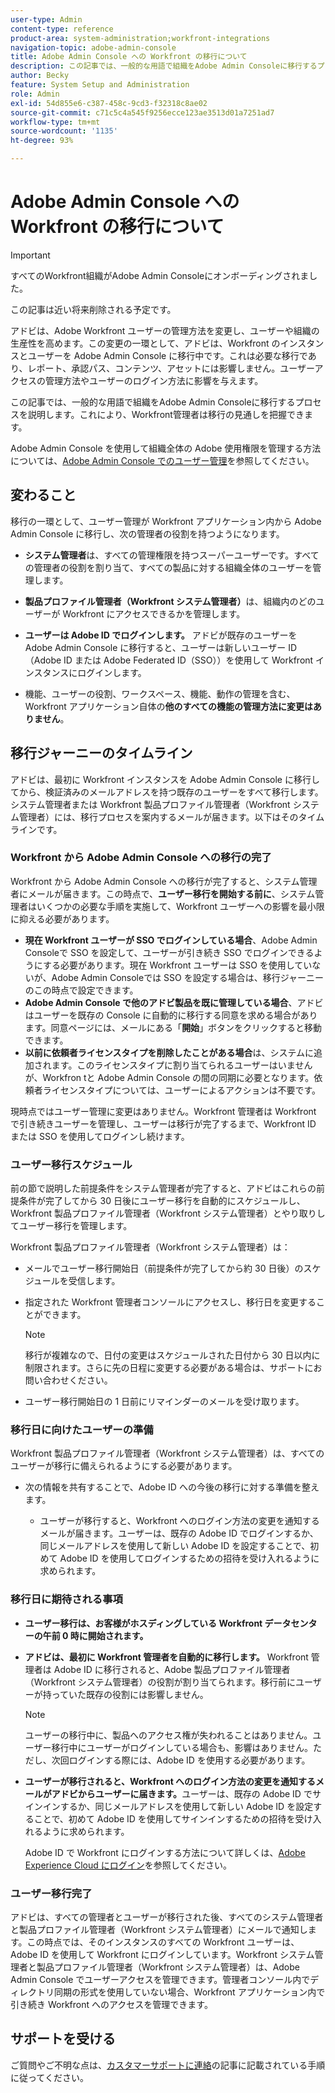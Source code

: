 ```yaml
---
user-type: Admin
content-type: reference
product-area: system-administration;workfront-integrations
navigation-topic: adobe-admin-console
title: Adobe Admin Console への Workfront の移行について
description: この記事では、一般的な用語で組織をAdobe Admin Consoleに移行するプロセスを説明します。これにより、Workfront管理者は移行の見通しを把握できます。
author: Becky
feature: System Setup and Administration
role: Admin
exl-id: 54d855e6-c387-458c-9cd3-f32318c8ae02
source-git-commit: c71c5c4a545f9256ecce123ae3513d01a7251ad7
workflow-type: tm+mt
source-wordcount: '1135'
ht-degree: 93%

---
```


# Adobe Admin Console への Workfront の移行について

<!--DELETE ME MARCH 2026-->

>[!IMPORTANT]
>
>すべてのWorkfront組織がAdobe Admin Consoleにオンボーディングされました。
>
>この記事は近い将来削除される予定です。

アドビは、Adobe Workfront ユーザーの管理方法を変更し、ユーザーや組織の生産性を高めます。この変更の一環として、アドビは、Workfront のインスタンスとユーザーを Adobe Admin Console に移行中です。これは必要な移行であり、レポート、承認パス、コンテンツ、アセットには影響しません。ユーザーアクセスの管理方法やユーザーのログイン方法に影響を与えます。

この記事では、一般的な用語で組織をAdobe Admin Consoleに移行するプロセスを説明します。これにより、Workfront管理者は移行の見通しを把握できます。

Adobe Admin Console を使用して組織全体の Adobe 使用権限を管理する方法については、[Adobe Admin Console でのユーザー管理](/help/quicksilver/administration-and-setup/add-users/create-and-manage-users/admin-console.md)を参照してください。

## 変わること

移行の一環として、ユーザー管理が Workfront アプリケーション内から Adobe Admin Console に移行し、次の管理者の役割を持つようになります。

* **システム管理者**&#x200B;は、すべての管理権限を持つスーパーユーザーです。すべての管理者の役割を割り当て、すべての製品に対する組織全体のユーザーを管理します。

* **製品プロファイル管理者（Workfront システム管理者）**&#x200B;は、組織内のどのユーザーが Workfront にアクセスできるかを管理します。

* **ユーザーは Adobe ID でログインします。** アドビが既存のユーザーを Adobe Admin Console に移行すると、ユーザーは新しいユーザー ID（Adobe ID または Adobe Federated ID（SSO））を使用して Workfront インスタンスにログインします。

* 機能、ユーザーの役割、ワークスペース、機能、動作の管理を含む、Workfront アプリケーション自体の&#x200B;**他のすべての機能の管理方法に変更はありません**。

## 移行ジャーニーのタイムライン

アドビは、最初に Workfront インスタンスを Adobe Admin Console に移行してから、検証済みのメールアドレスを持つ既存のユーザーをすべて移行します。システム管理者または Workfront 製品プロファイル管理者（Workfront システム管理者）には、移行プロセスを案内するメールが届きます。以下はそのタイムラインです。

### Workfront から Adobe Admin Console への移行の完了

Workfront から Adobe Admin Console への移行が完了すると、システム管理者にメールが届きます。この時点で、**ユーザー移行を開始する前に**、システム管理者はいくつかの必要な手順を実施して、Workfront ユーザーへの影響を最小限に抑える必要があります。

* **現在 Workfront ユーザーが SSO でログインしている場合**、Adobe Admin Consoleで SSO を設定して、ユーザーが引き続き SSO でログインできるようにする必要があります。現在 Workfront ユーザーは SSO を使用していないが、Adobe Admin Consoleでは SSO を設定する場合は、移行ジャーニーのこの時点で設定できます。
* **Adobe Admin Console で他のアドビ製品を既に管理している場合**、アドビはユーザーを既存の Console に自動的に移行する同意を求める場合があります。同意ページには、メールにある「**開始**」ボタンをクリックすると移動できます。
* **以前に依頼者ライセンスタイプを削除したことがある場合**&#x200B;は、システムに追加されます。このライセンスタイプに割り当てられるユーザーはいませんが、Workfron tと Adobe Admin Console の間の同期に必要となります。依頼者ライセンスタイプについては、ユーザーによるアクションは不要です。

現時点ではユーザー管理に変更はありません。Workfront 管理者は Workfront で引き続きユーザーを管理し、ユーザーは移行が完了するまで、Workfront ID または SSO を使用してログインし続けます。

### ユーザー移行スケジュール

前の節で説明した前提条件をシステム管理者が完了すると、アドビはこれらの前提条件が完了してから 30 日後にユーザー移行を自動的にスケジュールし、Workfront 製品プロファイル管理者（Workfront システム管理者）とやり取りしてユーザー移行を管理します。

Workfront 製品プロファイル管理者（Workfront システム管理者）は：

* メールでユーザー移行開始日（前提条件が完了してから約 30 日後）のスケジュールを受信します。
* 指定された Workfront 管理者コンソールにアクセスし、移行日を変更することができます。

  >[!NOTE]
  >
  >移行が複雑なので、日付の変更はスケジュールされた日付から 30 日以内に制限されます。さらに先の日程に変更する必要がある場合は、サポートにお問い合わせください。

* ユーザー移行開始日の 1 日前にリマインダーのメールを受け取ります。

### 移行日に向けたユーザーの準備

Workfront 製品プロファイル管理者（Workfront システム管理者）は、すべてのユーザーが移行に備えられるようにする必要があります。

* 次の情報を共有することで、Adobe ID への今後の移行に対する準備を整えます。

   * ユーザーが移行すると、Workfront へのログイン方法の変更を通知するメールが届きます。ユーザーは、既存の Adobe ID でログインするか、同じメールアドレスを使用して新しい Adobe ID を設定することで、初めて Adobe ID を使用してログインするための招待を受け入れるように求められます。

### 移行日に期待される事項

* **ユーザー移行は、お客様がホスディングしている Workfront データセンターの午前 0 時に開始されます。**

* **アドビは、最初に Workfront 管理者を自動的に移行します。** Workfront 管理者は Adobe ID に移行されると、Adobe 製品プロファイル管理者（Workfront システム管理者）の役割が割り当てられます。移行前にユーザーが持っていた既存の役割には影響しません。

  >[!NOTE]
  >
  >ユーザーの移行中に、製品へのアクセス権が失われることはありません。ユーザー移行中にユーザーがログインしている場合も、影響はありません。ただし、次回ログインする際には、Adobe ID を使用する必要があります。



* **ユーザーが移行されると、Workfront へのログイン方法の変更を通知するメールがアドビからユーザーに届きます。**&#x200B;ユーザーは、既存の Adobe ID でサインインするか、同じメールアドレスを使用して新しい Adobe ID を設定することで、初めて Adobe ID を使用してサインインするための招待を受け入れるように求められます。

  Adobe ID で Workfront にログインする方法について詳しくは、[Adobe Experience Cloud にログイン](/help/quicksilver/workfront-basics/navigate-workfront/workfront-navigation/adobe-unified-experience.md#log-in-to-adobe-experience-cloud)を参照してください。

### ユーザー移行完了

アドビは、すべての管理者とユーザーが移行された後、すべてのシステム管理者と製品プロファイル管理者（Workfront システム管理者）にメールで通知します。この時点では、そのインスタンスのすべての Workfront ユーザーは、Adobe ID を使用して Workfront にログインしています。Workfront システム管理者と製品プロファイル管理者（Workfront システム管理者）は、Adobe Admin Console でユーザーアクセスを管理できます。管理者コンソール内でディレクトリ同期の形式を使用していない場合、Workfront アプリケーション内で引き続き Workfront へのアクセスを管理できます。

## サポートを受ける

ご質問やご不明な点は、[カスタマーサポートに連絡](/help/quicksilver/workfront-basics/tips-tricks-and-troubleshooting/contact-customer-support.md)の記事に記載されている手順に従ってください。





